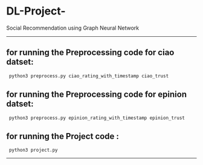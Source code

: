 # DL-Project-
Social Recommendation using Graph Neural Network

------------------------------------------------------------------------------------------

## for running the Preprocessing code for ciao datset:
     python3 preprocess.py ciao_rating_with_timestamp ciao_trust  
## for running the Preprocessing code for epinion datset:     
     python3 preprocess.py epinion_rating_with_timestamp epinion_trust  

## for running the Project code :
     python3 project.py
     
------------------------------------------------------------------------------------------

